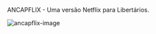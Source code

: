 ANCAPFLIX - Uma versão Netflix para Libertários.

![ancapflix-image](https://user-images.githubusercontent.com/16256063/129485439-6c310ae8-b747-4ddc-b16f-998b1466dd74.gif)
